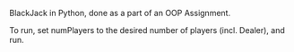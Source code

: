 BlackJack in Python, done as a part of an OOP Assignment.

To run, set numPlayers to the desired number of players (incl. Dealer), and run.